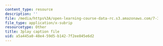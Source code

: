 ```yaml
---
content_type: resource
description: ''
file: /media/https%3A/open-learning-course-data-rc.s3.amazonaws.com/7-341-the-microbiome-and-drug-delivery-cross-species-communication-in-health-and-disease-spring-2018/a5a445a048e459d5b1427f2ee845e6d2_blD8f7MOhFQ.vtt
file_type: application/x-subrip
resourcetype: Other
title: 3play caption file
uid: a5a445a0-48e4-59d5-b142-7f2ee845e6d2
---
```

